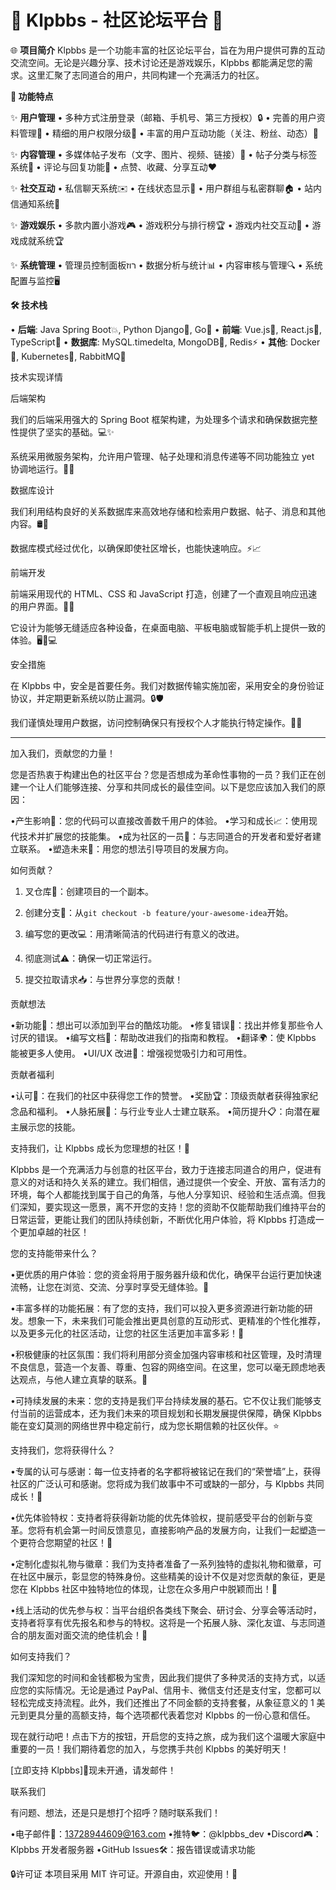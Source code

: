 # 🌟 Klpbbs - 社区论坛平台 🌟

🌐 **项目简介**
Klpbbs 是一个功能丰富的社区论坛平台，旨在为用户提供可靠的互动交流空间。无论是兴趣分享、技术讨论还是游戏娱乐，Klpbbs 都能满足您的需求。这里汇聚了志同道合的用户，共同构建一个充满活力的社区。

**🚀 功能特点**

✨ **用户管理**
• 多种方式注册登录（邮箱、手机号、第三方授权）🔒
• 完善的用户资料管理📝
• 精细的用户权限分级👑
• 丰富的用户互动功能（关注、粉丝、动态）👥

✨ **内容管理**
• 多媒体帖子发布（文字、图片、视频、链接）📸
• 帖子分类与标签系统🔖
• 评论与回复功能💬
• 点赞、收藏、分享互动❤️

✨ **社交互动**
• 私信聊天系统✉️
• 在线状态显示👀
• 用户群组与私密群聊🏠
• 站内信通知系统🔔

✨ **游戏娱乐**
• 多款内置小游戏🎮
• 游戏积分与排行榜🏆
• 游戏内社交互动👫
• 游戏成就系统🏆

✨ **系统管理**
• 管理员控制面板רוז
• 数据分析与统计📊
• 内容审核与管理🔍
• 系统配置与监控🖥️

**🛠️ 技术栈**

• **后端**: Java Spring Boot💥, Python Django🐍, Go🚀
• **前端**: Vue.js🎨, React.js🚀, TypeScript📝
• **数据库**: MySQL.timedelta, MongoDB🚀, Redis⚡
• **其他**: Docker🚢, Kubernetes🚀, RabbitMQ🐇


技术实现详情


后端架构

我们的后端采用强大的 Spring Boot 框架构建，为处理多个请求和确保数据完整性提供了坚实的基础。💻✨

系统采用微服务架构，允许用户管理、帖子处理和消息传递等不同功能独立 yet 协调地运行。🔄🌐


数据库设计

我们利用结构良好的关系数据库来高效地存储和检索用户数据、帖子、消息和其他内容。🛢️🚀

数据库模式经过优化，以确保即使社区增长，也能快速响应。⚡📈


前端开发

前端采用现代的 HTML、CSS 和 JavaScript 打造，创建了一个直观且响应迅速的用户界面。🎨📱

它设计为能够无缝适应各种设备，在桌面电脑、平板电脑或智能手机上提供一致的体验。🖥️📱💻


安全措施

在 Klpbbs 中，安全是首要任务。我们对数据传输实施加密，采用安全的身份验证协议，并定期更新系统以防止漏洞。🔒🛡️

我们谨慎处理用户数据，访问控制确保只有授权个人才能执行特定操作。👤🔑


---



加入我们，贡献您的力量！

您是否热衷于构建出色的社区平台？您是否想成为革命性事物的一员？我们正在创建一个让人们能够连接、分享和共同成长的最佳空间。以下是您应该加入我们的原因：

•产生影响🌟：您的代码可以直接改善数千用户的体验。
•学习和成长📈：使用现代技术并扩展您的技能集。
•成为社区的一员👥：与志同道合的开发者和爱好者建立联系。
•塑造未来🚀：用您的想法引导项目的发展方向。

如何贡献？


1. 叉仓库🍴：创建项目的一个副本。

2. 创建分支🌱：从`git checkout -b feature/your-awesome-idea`开始。

3. 编写您的更改💻：用清晰简洁的代码进行有意义的改进。

4. 彻底测试⚠️：确保一切正常运行。

5. 提交拉取请求📥：与世界分享您的贡献！

贡献想法

•新功能🎉：想出可以添加到平台的酷炫功能。
•修复错误🐞：找出并修复那些令人讨厌的错误。
•编写文档📄：帮助改进我们的指南和教程。
•翻译🌍：使 Klpbbs 能被更多人使用。
•UI/UX 改进🎨：增强视觉吸引力和可用性。

贡献者福利

•认可👏：在我们的社区中获得您工作的赞誉。
•奖励🏆：顶级贡献者获得独家纪念品和福利。
•人脉拓展🤝：与行业专业人士建立联系。
•简历提升📋：向潜在雇主展示您的技能。

支持我们，让 Klpbbs 成长为您理想的社区！🌱

Klpbbs 是一个充满活力与创意的社区平台，致力于连接志同道合的用户，促进有意义的对话和持久关系的建立。我们相信，通过提供一个安全、开放、富有活力的环境，每个人都能找到属于自己的角落，与他人分享知识、经验和生活点滴。但我们深知，要实现这一愿景，离不开您的支持！您的资助不仅能帮助我们维持平台的日常运营，更能让我们的团队持续创新，不断优化用户体验，将 Klpbbs 打造成一个更加卓越的社区！

您的支持能带来什么？

•更优质的用户体验：您的资金将用于服务器升级和优化，确保平台运行更加快速流畅，让您在浏览、交流、分享时享受无缝体验。🚀

•丰富多样的功能拓展：有了您的支持，我们可以投入更多资源进行新功能的研发。想象一下，未来我们可能会推出更具创意的互动形式、更精准的个性化推荐，以及更多元化的社区活动，让您的社区生活更加丰富多彩！🎨

•积极健康的社区氛围：我们将利用部分资金加强内容审核和社区管理，及时清理不良信息，营造一个友善、尊重、包容的网络空间。在这里，您可以毫无顾虑地表达观点，与他人建立真挚的联系。🤝

•可持续发展的未来：您的支持是我们平台持续发展的基石。它不仅让我们能够支付当前的运营成本，还为我们未来的项目规划和长期发展提供保障，确保 Klpbbs 能在变幻莫测的网络世界中稳定前行，成为您长期信赖的社区伙伴。⭐

支持我们，您将获得什么？

•专属的认可与感谢：每一位支持者的名字都将被铭记在我们的“荣誉墙”上，获得社区的广泛认可和感谢。您将成为我们故事中不可或缺的一部分，与 Klpbbs 共同成长！🌟

•优先体验特权：支持者将获得新功能的优先体验权，提前感受平台的创新与变革。您将有机会第一时间反馈意见，直接影响产品的发展方向，让我们一起塑造一个更符合您期望的社区！🎉

•定制化虚拟礼物与徽章：我们为支持者准备了一系列独特的虚拟礼物和徽章，可在社区中展示，彰显您的特殊身份。这些精美的设计不仅是对您贡献的象征，更是您在 Klpbbs 社区中独特地位的体现，让您在众多用户中脱颖而出！🎁

•线上活动的优先参与权：当平台组织各类线下聚会、研讨会、分享会等活动时，支持者将享有优先报名和参与的特权。这将是一个拓展人脉、深化友谊、与志同道合的朋友面对面交流的绝佳机会！👥

如何支持我们？

我们深知您的时间和金钱都极为宝贵，因此我们提供了多种灵活的支持方式，以适应您的实际情况。无论是通过 PayPal、信用卡、微信支付还是支付宝，您都可以轻松完成支持流程。此外，我们还推出了不同金额的支持套餐，从象征意义的 1 美元到更具分量的高额支持，每个选项都代表着您对 Klpbbs 的一份心意和信任。

现在就行动吧！点击下方的按钮，开启您的支持之旅，成为我们这个温暖大家庭中重要的一员！我们期待着您的加入，与您携手共创 Klpbbs 的美好明天！

[立即支持 Klpbbs]🚀现未开通，请发邮件！


联系我们

有问题、想法，还是只是想打个招呼？随时联系我们！

•电子邮件📧：13728944609@163.com
•推特🐦：@klpbbs_dev
•Discord🎮：Klpbbs 开发者服务器
•GitHub Issues🛠️：报告错误或请求功能

🔒许可证
本项目采用 MIT 许可证。开源自由，欢迎使用！🎉


